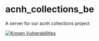 # acnh_collections_be

A server for our acnh collections project

[![Known Vulnerabilities](https://snyk.io/test/github/jeffreywhitaker/acnh_collections_be/badge.svg?targetFile=package.json)](https://snyk.io/test/github/jeffreywhitaker/acnh_collections_be?targetFile=package.json)
